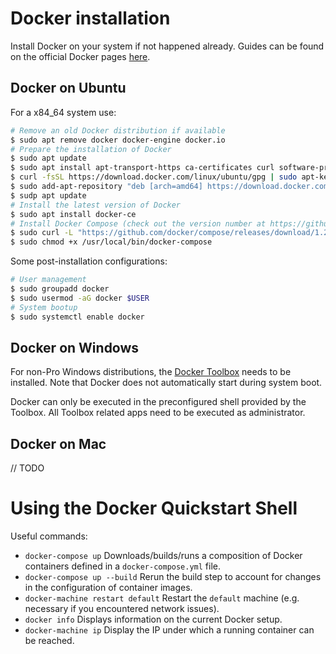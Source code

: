 # Docker installation

Install Docker on your system if not happened already. Guides can be found on the official Docker pages [here](https:://docs.docker.com/install/).

## Docker on Ubuntu

For a x84_64 system use:
```sh
# Remove an old Docker distribution if available
$ sudo apt remove docker docker-engine docker.io
# Prepare the installation of Docker
$ sudo apt update
$ sudo apt install apt-transport-https ca-certificates curl software-properties-common
$ curl -fsSL https://download.docker.com/linux/ubuntu/gpg | sudo apt-key add -
$ sudo add-apt-repository "deb [arch=amd64] https://download.docker.com/linux/ubuntu $(lsb_release -cs) stable"
$ sudp apt update
# Install the latest version of Docker
$ sudo apt install docker-ce
# Install Docker Compose (check out the version number at https://github.com/docker/compose/releases)
$ sudo curl -L "https://github.com/docker/compose/releases/download/1.23.2/docker-compose-$(uname -s)-$(uname -m)" -o /usr/local/bin/docker-compose
$ sudo chmod +x /usr/local/bin/docker-compose
```

Some post-installation configurations:
```sh
# User management
$ sudo groupadd docker
$ sudo usermod -aG docker $USER
# System bootup
$ sudo systemctl enable docker
```

## Docker on Windows

For non-Pro Windows distributions, the [Docker Toolbox](https://docs.docker.com/toolbox/overview/) needs to be installed. Note that Docker does not automatically start during system boot.

Docker can only be executed in the preconfigured shell provided by the Toolbox. All Toolbox related apps need to be executed as administrator.

## Docker on Mac

// TODO

# Using the Docker Quickstart Shell

Useful commands:
- `docker-compose up` Downloads/builds/runs a composition of Docker containers defined in a `docker-compose.yml` file.
- `docker-compose up --build` Rerun the build step to account for changes in the configuration of container images.
- `docker-machine restart default` Restart the `default` machine (e.g. necessary if you encountered network issues).
- `docker info` Displays information on the current Docker setup.
- `docker-machine ip` Display the IP under which a running container can be reached.
